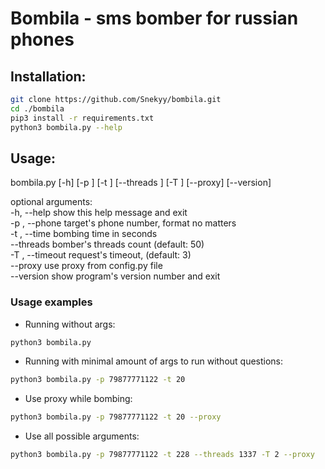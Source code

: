 # Bombila - sms bomber for russian phones

## Installation:
```bash
git clone https://github.com/Snekyy/bombila.git
cd ./bombila
pip3 install -r requirements.txt
python3 bombila.py --help
```
## Usage:

bombila.py [-h] [-p <phone-number>] [-t <seconds>] [--threads <num>] [-T <seconds>] [--proxy] [--version]</br>

optional arguments:</br>
  -h, --help            show this help message and exit</br>
  -p <phone-number>, --phone <phone-number>			target's phone number, format no matters</br>
  -t <seconds>, --time <seconds>		bombing time in seconds</br>
  --threads <num>       bomber's threads count (default: 50)</br>
  -T <seconds>, --timeout <seconds>      request's timeout, (default: 3)</br>
  --proxy               use proxy from config.py file</br>
  --version             show program's version number and exit

### Usage examples ###

* Running without args:
```bash
python3 bombila.py
```
* Running with minimal amount of args to run without questions:
```bash
python3 bombila.py -p 79877771122 -t 20
```
* Use proxy while bombing:
```bash
python3 bombila.py -p 79877771122 -t 20 --proxy
```
* Use all possible arguments:
```bash
python3 bombila.py -p 79877771122 -t 228 --threads 1337 -T 2 --proxy
```
